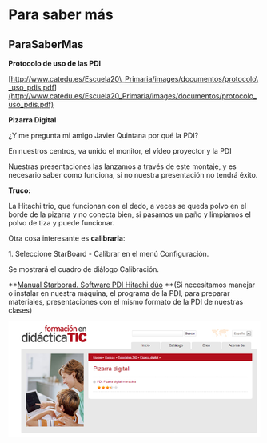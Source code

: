 # Para saber más

## ParaSaberMas

**Protocolo de uso de las PDI**

[http://www.catedu.es/Escuela20\_Primaria/images/documentos/protocolo\_uso_pdis.pdf](http://www.catedu.es/Escuela20_Primaria/images/documentos/protocolo_uso_pdis.pdf)

**Pizarra Digital**

¿Y me pregunta mi amigo Javier Quintana por qué la PDI?

En nuestros centros, va unido el monitor, el vídeo proyector y la PDI

Nuestras presentaciones las lanzamos a través de este montaje, y es necesario saber como funciona, si no nuestra presentación no tendrá éxito.

**Truco:**

La Hitachi trio, que funcionan con el dedo, a veces se queda polvo en el borde de la pizarra y no conecta bien, si pasamos un paño y limpiamos el polvo de tiza y puede funcionar.

Otra cosa interesante es **calibrarla**: 

1\. Seleccione StarBoard - Calibrar en el menú Configuración.

Se mostrará el cuadro de diálogo Calibración.

**[Manual Starborad. Software PDI Hitachi dúo](https://docs.google.com/file/d/0BxjFf-4XynYsY2xicFhkcE1NaE0/edit?usp=sharing) **(Si necesitamos manejar o instalar en nuestra máquina, el programa de la PDI, para preparar materiales, presentaciones con el mismo formato de la PDI de nuestras clases)


[![PDI](img/pizarradigital.png "PDI")](http://didacticatic.educacontic.es/cursos/tutoriales-tic/pizarra-digital "PDI")


